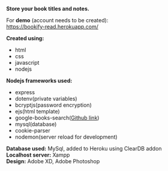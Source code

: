 <b>Store your book titles and notes.</b>

For <b>demo</b> (account needs to be created):<br>
https://bookify-read.herokuapp.com/

<b>Created using:</b>
<ul>
  <li>html</li>
  <li>css</li>
  <li>javascript</li>
  <li>nodejs</li>
</ul>
<b>Nodejs frameworks used:</b>
<ul>
  <li>express</li>
  <li>dotenv(private variables)</li>
  <li>bcryptjs(password encryption)</li>
  <li>ejs(html template)</li>
  <li>google-books-search(<a href="https://github.com/smilledge/node-google-books-search">Github link</a>)</li>
  <li>mysql(database)</li>
  <li>cookie-parser</li>
  <li>nodemon(server reload for development)</li>
</ul>

<b>Database used:</b> MySql, added to Heroku using ClearDB addon <br>
<b>Localhost server:</b> Xampp <br>
<b>Design:</b> Adobe XD, Adobe Photoshop <br>

